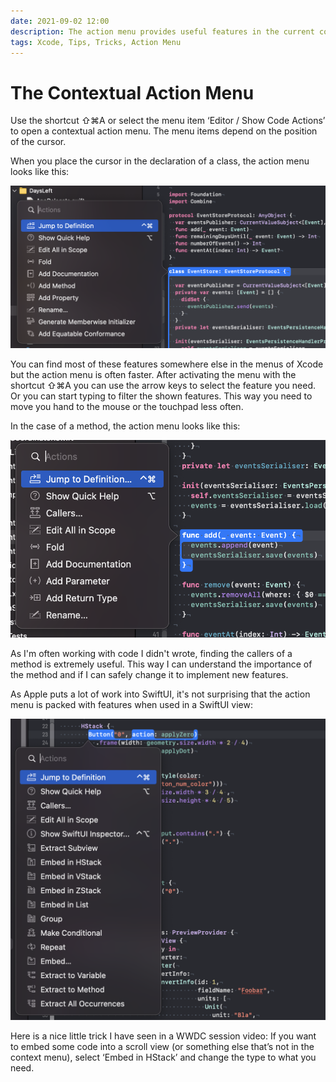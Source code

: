 ```yaml
---
date: 2021-09-02 12:00
description: The action menu provides useful features in the current context.
tags: Xcode, Tips, Tricks, Action Menu
---
```


# The Contextual Action Menu

Use the shortcut ⇧⌘A or select the menu item ‘Editor / Show Code Actions’ to open a contextual action menu.
The menu items depend on the position of the cursor.

When you place the cursor in the declaration of a class, the action menu looks like this:

![](../../assets/2021-09-02/action_menu_class.png)

You can find most of these features somewhere else in the menus of Xcode but the action menu is often faster.
After activating the menu with the shortcut ⇧⌘A you can use the arrow keys to select the feature you need.
Or you can start typing to filter the shown features.
This way you need to move you hand to the mouse or the touchpad less often.

In the case of a method, the action menu looks like this:

![](../../assets/2021-09-02/action_menu_method.png)

As I'm often working with code I didn't wrote, finding the callers of a method is extremely useful.
This way I can understand the importance of the method and if I can safely change it to implement new features.

As Apple puts a lot of work into SwiftUI, it's not surprising that the action menu is packed with features when used in a SwiftUI view:

![](../../assets/2021-09-02/action_menu_swiftui.png)

Here is a nice little trick I have seen in a WWDC session video:
If you want to embed some code into a scroll view (or something else that’s not in the context menu), select ‘Embed in HStack’ and change the type to what you need.
